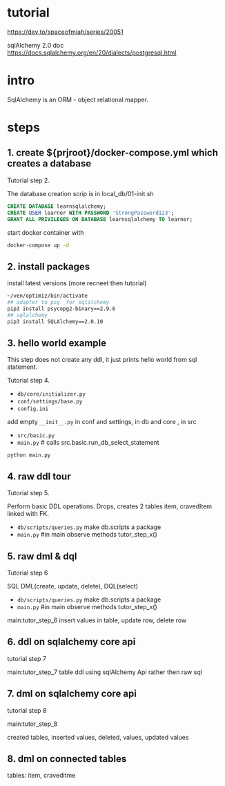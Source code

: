 # tutorial
https://dev.to/spaceofmiah/series/20051

sqlAlchemy 2.0 doc
https://docs.sqlalchemy.org/en/20/dialects/postgresql.html



# intro
SqlAlchemy is an ORM - object relational mapper.
# steps 
## 1. create ${prjroot}/docker-compose.yml    which creates a database
Tutorial step 2.

The database creation scrip is in local_db/01-init.sh
```sql
CREATE DATABASE learnsqlalchemy;
CREATE USER learner WITH PASSWORD 'StrongPassword123';
GRANT ALL PRIVILEGES ON DATABASE learnsqlalchemy TO learner;
```

start docker container with 
```sh
docker-compose up -d
```


## 2. install packages
install latest versions (more recneet then tutorial)
```sh
~/ven/optimiz/bin/activate
## adapter to psg  for sqlalchemy
pip3 install psycopg2-binary==2.9.6
## sqlalchemy
pip3 install SQLAlchemy==2.0.10
```
## 3. hello world example
This step does not create any ddl, it just prints hello world from sql statement.

Tutorial step 4.

- `db/core/initializer.py`
- `conf/settings/base.py`
- `config.ini`

add empty `__init__.py` in conf and settings,   in db and core , in src

- `src/basic.py`
- `main.py`  # calls src.basic.run_db_select_statement

`python main.py`

## 4. raw ddl tour
Tutorial step 5.

Perform basic DDL operations. Drops, creates 2 tables item, cravedItem linked with FK.


- `db/scripts/queries.py`   make db.scripts a package
- `main.py` #in main observe methods tutor_step_x()

## 5. raw dml & dql

Tutorial step 6

SQL DML(create, update, delete),  DQL(select)

- `db/scripts/queries.py`   make db.scripts a package
- `main.py` #in main observe methods tutor_step_x()

main:tutor_step_6  insert values in table, update row, delete row

## 6. ddl on sqlalchemy core api

tutorial step 7

main:tutor_step_7  table ddl using sqlAlchemy Api rather then raw sql


## 7. dml on sqlalchemy core api

tutorial step 8

main:tutor_step_8

created tables, inserted values, deleted, values, updated values

## 8.  dml on connected tables
tables: item, craveditme



